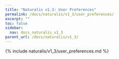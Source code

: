 ```yaml
---
title: "Naturalis v1.3: User Preferences"
permalink: /docs/naturalis/v1_3/user_preferences/
excerpt: ""
toc: false
sidebar:
  nav: docs_naturalis_v1_3
parent_url: /docs/naturalis/v1_3/
---
```


{% include naturalis/v1_3/user_preferences.md %}
